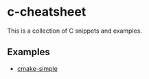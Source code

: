 # c-cheatsheet

This is a collection of C snippets and examples.

## Examples
- [cmake-simple](examples/cmake-simple)